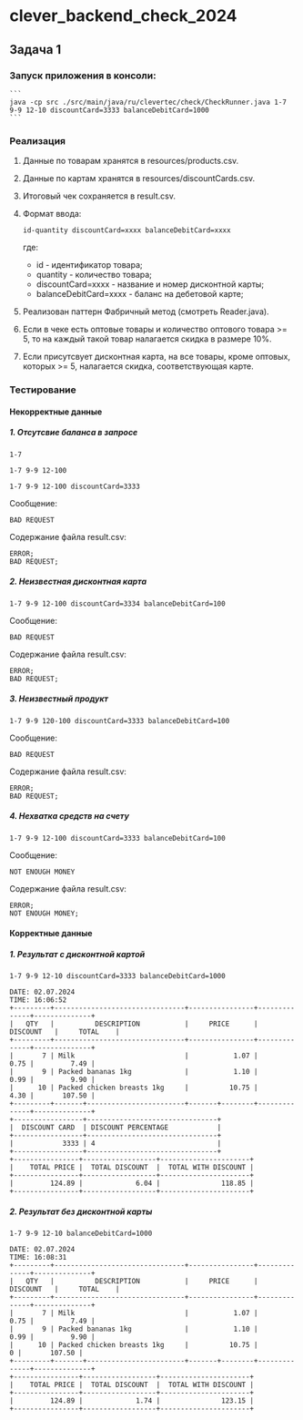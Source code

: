 # clever_backend_check_2024

## Задача 1

### Запуск приложения в консоли:

    ```
    java -cp src ./src/main/java/ru/clevertec/check/CheckRunner.java 1-7 9-9 12-10 discountCard=3333 balanceDebitCard=1000
    ```

### Реализация

1. Данные по товарам хранятся в resources/products.csv.
2. Данные по картам хранятся в resources/discountCards.csv.
3. Итоговый чек сохраняется в result.csv.
4. Формат ввода:

    ```
    id-quantity discountCard=xxxx balanceDebitCard=xxxx
    ```

   где:
    - id - идентификатор товара;
    - quantity - количество товара;
    - discountCard=xxxx - название и номер дисконтной карты;
    - balanceDebitCard=xxxx - баланс на дебетовой карте;

5. Реализован паттерн Фабричный метод (смотреть Reader.java).
6. Если в чеке есть оптовые товары и количество оптового товара >= 5, то на каждый такой товар налагается скидка в
   размере 10%.
7. Если присутсвует дисконтная карта, на все товары, кроме оптовых, которых >= 5, налагается скидка, соответствующая
   карте.

### Тестирование

#### Некорректные данные

##### 1. Отсутсвие баланса в запросе

```
1-7
```

```
1-7 9-9 12-100
```

```
1-7 9-9 12-100 discountCard=3333
```

Сообщение:

```
BAD REQUEST
```

Содержание файла result.csv:

```
ERROR;
BAD REQUEST;
```

##### 2. Неизвестная дисконтная карта

```
1-7 9-9 12-100 discountCard=3334 balanceDebitCard=100
```

Сообщение:

```
BAD REQUEST
```

Содержание файла result.csv:

```
ERROR;
BAD REQUEST;
```

##### 3. Неизвестный продукт

```
1-7 9-9 120-100 discountCard=3333 balanceDebitCard=100
```

Сообщение:

```
BAD REQUEST
```

Содержание файла result.csv:

```
ERROR;
BAD REQUEST;
```

##### 4. Нехватка средств на счету

```
1-7 9-9 12-100 discountCard=3333 balanceDebitCard=100
```

Сообщение:

```
NOT ENOUGH MONEY
```

Содержание файла result.csv:

```
ERROR;
NOT ENOUGH MONEY;
```

#### Корректные данные

##### 1. Результат с дисконтной картой

```
1-7 9-9 12-10 discountCard=3333 balanceDebitCard=1000
```

```
DATE: 02.07.2024
TIME: 16:06:52
+---------+--------------------------------+----------------+--------------+--------------+
|   QTY   |          DESCRIPTION           |     PRICE      |   DISCOUNT   |     TOTAL    |
+---------+--------------------------------+----------------+--------------+--------------+
|       7 | Milk                           |           1.07 |         0.75 |         7.49 |
|       9 | Packed bananas 1kg             |           1.10 |         0.99 |         9.90 |
|      10 | Packed chicken breasts 1kg     |          10.75 |         4.30 |       107.50 |
+---------+-------+------------------------+-------+--------+--------------+--------------+
+-----------------+--------------------------------+
|  DISCOUNT CARD  | DISCOUNT PERCENTAGE            |
+-----------------+--------------------------------+
|            3333 | 4                              |
+-----------------+--------------------------------+
+----------------+------------------+----------------------+
|    TOTAL PRICE |  TOTAL DISCOUNT  |  TOTAL WITH DISCOUNT |
+----------------+------------------+----------------------+
|         124.89 |             6.04 |               118.85 |
+----------------+------------------+----------------------+

```

##### 2. Результат без дисконтной карты

```
1-7 9-9 12-10 balanceDebitCard=1000
```

```
DATE: 02.07.2024
TIME: 16:08:31
+---------+--------------------------------+----------------+--------------+--------------+
|   QTY   |          DESCRIPTION           |     PRICE      |   DISCOUNT   |     TOTAL    |
+---------+--------------------------------+----------------+--------------+--------------+
|       7 | Milk                           |           1.07 |         0.75 |         7.49 |
|       9 | Packed bananas 1kg             |           1.10 |         0.99 |         9.90 |
|      10 | Packed chicken breasts 1kg     |          10.75 |            0 |       107.50 |
+---------+-------+------------------------+-------+--------+--------------+--------------+
+----------------+------------------+----------------------+
|    TOTAL PRICE |  TOTAL DISCOUNT  |  TOTAL WITH DISCOUNT |
+----------------+------------------+----------------------+
|         124.89 |             1.74 |               123.15 |
+----------------+------------------+----------------------+

```